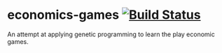 # economics-games [![Build Status](https://travis-ci.org/emilyagras/economics-games.svg?branch=master)](https://travis-ci.org/emilyagras/economics-games)
An attempt at applying genetic programming to learn the play economic games. 

